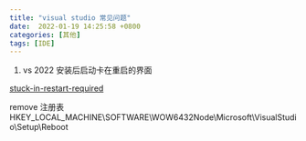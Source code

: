 ```yaml
---
title: "visual studio 常见问题"
date:  2022-01-19 14:25:58 +0800
categories: [其他]
tags: [IDE]
---
```


1. vs 2022 安装后启动卡在重启的界面

[stuck-in-restart-required](https://developercommunity.visualstudio.com/t/stuck-in-restart-required/576720)

remove 注册表HKEY_LOCAL_MACHINE\SOFTWARE\WOW6432Node\Microsoft\VisualStudio\Setup\Reboot
